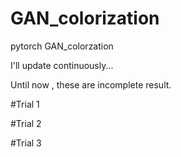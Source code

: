 # GAN_colorization
pytorch GAN_colorzation

I'll update continuously...

Until now , these are incomplete result.


#Trial 1


#Trial 2


#Trial 3
